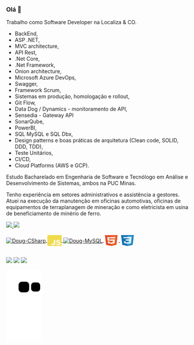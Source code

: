### Olá 👋

Trabalho como Software Developer na Localiza & CO.

* BackEnd,
* ASP .NET,
* MVC architecture,
* API Rest,
* .Net Core,
* .Net Framework,
* Onion architecture,
* Microsoft Azure DevOps,
* Swagger,
* Framework Scrum,
* Sistemas em produção, homologação e rollout,
* Git Flow,
* Data Dog / Dynamics - monitoramento de API,
* Sensedia - Gateway API
* SonarQube,
* PowerBI,
* SQL MySQL e SQL Dbx,
* Design patterns e boas práticas de arquitetura (Clean code, SOLID, DDD, TDD),
* Teste Unitários,
* CI/CD,
* Cloud Platforms (AWS e GCP).

Estudo Bacharelado em Engenharia de Software e Tecnólogo em Análise e Desenvolvimento de Sistemas, ambos na PUC Minas.

Tenho experiência em setores administrativos e assistência a gestores.
Atuei na execução da manutenção em oficinas automotivas, oficinas de equipamentos de terraplanagem de mineração e como eletricista em usina de beneficiamento de minério de ferro.

<div >
  <a href="https://github.com/dgsilveira">
  <img height="180em" src="https://github-readme-stats.vercel.app/api?username=dgsilveira&show_icons=true&theme=dark&include_all_commits=true&count_private=true"/>
  <img height="180em" src="https://github-readme-stats.vercel.app/api/top-langs/?username=dgsilveira&layout=compact&langs_count=10&theme=dark"/>
 
</div>
  
  <div style="display: inline_block"><br>
  <img align="center" alt="Doug-CSharp" height="30" width="40" src="https://img.icons8.com/color/512/c-plus-plus-logo.png">
  <img align="center" alt="Doug-Js" height="30" width="40" src="https://raw.githubusercontent.com/devicons/devicon/master/icons/javascript/javascript-plain.svg">
  <img align="center" alt="Doug-MySQL" height="30" width="40" src="https://cdn.jsdelivr.net/gh/devicons/devicon/icons/mysql/mysql-original-wordmark.svg">
  <img align="center" alt="Doug-HTML" height="30" width="40" src="https://raw.githubusercontent.com/devicons/devicon/master/icons/html5/html5-original.svg">
  <img align="center" alt="Doug-CSS" height="30" width="40" src="https://raw.githubusercontent.com/devicons/devicon/master/icons/css3/css3-original.svg">
</div>
  
  
  ##
  
  <div> 
  <a href="https://www.instagram.com/silveiradouglas_" target="_blank"><img src="https://img.shields.io/badge/-Instagram-%23E4405F?style=for-the-badge&logo=instagram&logoColor=white" target="_blank"></a>
 <a href = "mailto:douglasgsilveira@gmail.com"><img src="https://img.shields.io/badge/-Gmail-%23333?style=for-the-badge&logo=gmail&logoColor=white" target="_blank"></a>
  <a href="https://www.linkedin.com/in/douglasgsilveira" target="_blank"><img src="https://img.shields.io/badge/-LinkedIn-%230077B5?style=for-the-badge&logo=linkedin&logoColor=white" target="_blank"></a>  
 
  ![Snake animation](https://github.com/dgsilveira/dgsilveira/blob/output/github-contribution-grid-snake.svg)
 
</div>
  
